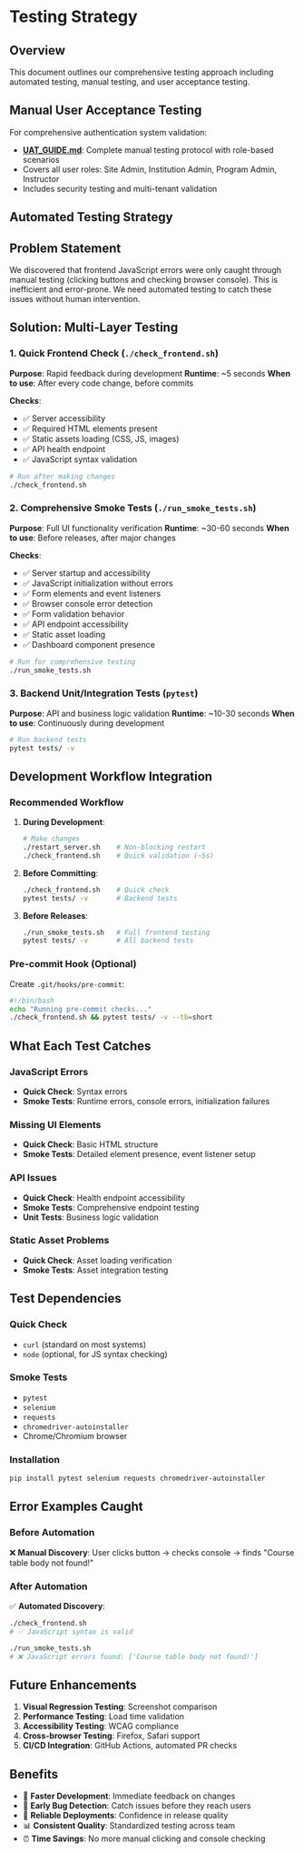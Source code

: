 # Testing Strategy

## Overview
This document outlines our comprehensive testing approach including automated testing, manual testing, and user acceptance testing.

## Manual User Acceptance Testing
For comprehensive authentication system validation:
- **[UAT_GUIDE.md](UAT_GUIDE.md)**: Complete manual testing protocol with role-based scenarios
- Covers all user roles: Site Admin, Institution Admin, Program Admin, Instructor
- Includes security testing and multi-tenant validation

## Automated Testing Strategy

## Problem Statement

We discovered that frontend JavaScript errors were only caught through manual testing (clicking buttons and checking browser console). This is inefficient and error-prone. We need automated testing to catch these issues without human intervention.

## Solution: Multi-Layer Testing

### 1. Quick Frontend Check (`./check_frontend.sh`)
**Purpose**: Rapid feedback during development
**Runtime**: ~5 seconds
**When to use**: After every code change, before commits

**Checks**:
- ✅ Server accessibility
- ✅ Required HTML elements present
- ✅ Static assets loading (CSS, JS, images)
- ✅ API health endpoint
- ✅ JavaScript syntax validation

```bash
# Run after making changes
./check_frontend.sh
```

### 2. Comprehensive Smoke Tests (`./run_smoke_tests.sh`)
**Purpose**: Full UI functionality verification
**Runtime**: ~30-60 seconds
**When to use**: Before releases, after major changes

**Checks**:
- ✅ Server startup and accessibility
- ✅ JavaScript initialization without errors
- ✅ Form elements and event listeners
- ✅ Browser console error detection
- ✅ Form validation behavior
- ✅ API endpoint accessibility
- ✅ Static asset loading
- ✅ Dashboard component presence

```bash
# Run for comprehensive testing
./run_smoke_tests.sh
```

### 3. Backend Unit/Integration Tests (`pytest`)
**Purpose**: API and business logic validation
**Runtime**: ~10-30 seconds
**When to use**: Continuously during development

```bash
# Run backend tests
pytest tests/ -v
```

## Development Workflow Integration

### Recommended Workflow

1. **During Development**:
   ```bash
   # Make changes
   ./restart_server.sh    # Non-blocking restart
   ./check_frontend.sh    # Quick validation (~5s)
   ```

2. **Before Committing**:
   ```bash
   ./check_frontend.sh    # Quick check
   pytest tests/ -v       # Backend tests
   ```

3. **Before Releases**:
   ```bash
   ./run_smoke_tests.sh   # Full frontend testing
   pytest tests/ -v       # All backend tests
   ```

### Pre-commit Hook (Optional)

Create `.git/hooks/pre-commit`:
```bash
#!/bin/bash
echo "Running pre-commit checks..."
./check_frontend.sh && pytest tests/ -v --tb=short
```

## What Each Test Catches

### JavaScript Errors
- **Quick Check**: Syntax errors
- **Smoke Tests**: Runtime errors, console errors, initialization failures

### Missing UI Elements
- **Quick Check**: Basic HTML structure
- **Smoke Tests**: Detailed element presence, event listener setup

### API Issues
- **Quick Check**: Health endpoint accessibility
- **Smoke Tests**: Comprehensive endpoint testing
- **Unit Tests**: Business logic validation

### Static Asset Problems
- **Quick Check**: Asset loading verification
- **Smoke Tests**: Asset integration testing

## Test Dependencies

### Quick Check
- `curl` (standard on most systems)
- `node` (optional, for JS syntax checking)

### Smoke Tests
- `pytest`
- `selenium`
- `requests`
- `chromedriver-autoinstaller`
- Chrome/Chromium browser

### Installation
```bash
pip install pytest selenium requests chromedriver-autoinstaller
```

## Error Examples Caught

### Before Automation
❌ **Manual Discovery**: User clicks button → checks console → finds "Course table body not found!"

### After Automation
✅ **Automated Discovery**:
```bash
./check_frontend.sh
# ✅ JavaScript syntax is valid

./run_smoke_tests.sh
# ❌ JavaScript errors found: ['Course table body not found!']
```

## Future Enhancements

1. **Visual Regression Testing**: Screenshot comparison
2. **Performance Testing**: Load time validation
3. **Accessibility Testing**: WCAG compliance
4. **Cross-browser Testing**: Firefox, Safari support
5. **CI/CD Integration**: GitHub Actions, automated PR checks

## Benefits

- 🚀 **Faster Development**: Immediate feedback on changes
- 🐛 **Early Bug Detection**: Catch issues before they reach users
- 🔄 **Reliable Deployments**: Confidence in release quality
- 📊 **Consistent Quality**: Standardized testing across team
- ⏰ **Time Savings**: No more manual clicking and console checking

